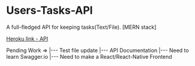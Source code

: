 # Users-Tasks-API
A full-fledged API for keeping tasks(Text/File). [MERN stack]

[Heroku link - API](https://vhald-tasks-manage.herokuapp.com/)


Pending Work => |--- Test file update
                |--- API Documentation
                |--- Need to learn Swagger.io
                |--- Need to make a React/React-Native Frontend
